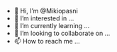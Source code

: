 - 👋 Hi, I’m @Mikiopasni
- 👀 I’m interested in ...
- 🌱 I’m currently learning ...
- 💞️ I’m looking to collaborate on ...
- 📫 How to reach me ...

<!---
Mikiopasni/Mikiopasni is a ✨ special ✨ repository because its `README.md` (this file) appears on your GitHub profile.
You can click the Preview link to take a look at your changes.
--->
